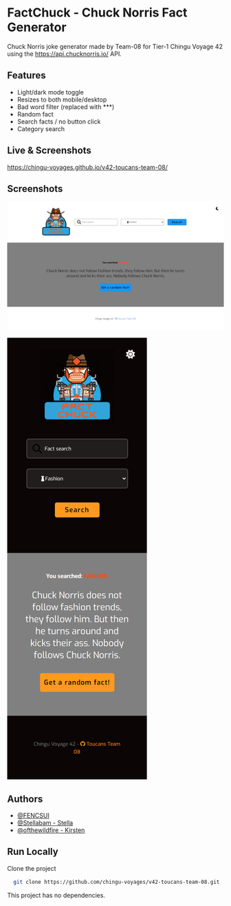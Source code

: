 
# FactChuck - Chuck Norris Fact Generator

Chuck Norris joke generator made by Team-08 for Tier-1 Chingu Voyage 42 using the https://api.chucknorris.io/ API. 


## Features

- Light/dark mode toggle
- Resizes to both mobile/desktop
- Bad word filter (replaced with ***)
- Random fact
- Search facts / no button click
- Category search 


## Live & Screenshots

https://chingu-voyages.github.io/v42-toucans-team-08/



## Screenshots

![desktop](./desktop.png) 

![mobile](./mobile.png)


## Authors

- [@FENCSUI](https://github.com/FENCSUI)
- [@Stellabam - Stella](https://github.com/Stellabam)
- [@ofthewildfire - Kirsten](https://github.com/ofthewildfire)


## Run Locally

Clone the project

```bash
  git clone https://github.com/chingu-voyages/v42-toucans-team-08.git
```

This project has no dependencies. 

